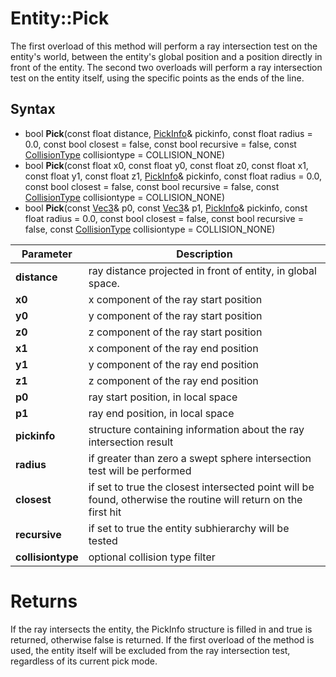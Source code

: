 # Entity::Pick #
The first overload of this method will perform a ray intersection test on the entity's world, between the entity's global position and a position directly in front of the entity. The second two overloads will perform a ray intersection test on the entity itself, using the specific points as the ends of the line.

## Syntax ##
- bool **Pick**(const float distance, [PickInfo](PickInfo_32f.md)& pickinfo, const float radius = 0.0, const bool closest = false, const bool recursive = false, const [CollisionType](Constants.md) collisiontype = COLLISION_NONE)
- bool **Pick**(const float x0, const float y0, const float z0, const float x1, const float y1, const float z1, [PickInfo](PickInfo_32f.md)& pickinfo, const float radius = 0.0, const bool closest = false, const bool recursive = false, const [CollisionType](Constants.md) collisiontype = COLLISION_NONE)
- bool **Pick**(const [Vec3](Vec3.md)& p0, const [Vec3](Vec3.md)& p1, [PickInfo](PickInfo_32f.md)& pickinfo, const float radius = 0.0, const bool closest = false, const bool recursive = false, const [CollisionType](Constants.md) collisiontype = COLLISION_NONE)

| Parameter | Description |
| --- | --- |
| **distance** | ray distance projected in front of entity, in global space. |
| **x0** | x component of the ray start position |
| **y0** | y component of the ray start position |
| **z0** | z component of the ray start position |
| **x1** | x component of the ray end position |
| **y1** | y component of the ray end position |
| **z1** | z component of the ray end position |
| **p0** | ray start position, in local space |
| **p1** | ray end position, in local space |
| **pickinfo** | structure containing information about the ray intersection result |
| **radius** | if greater than zero a swept sphere intersection test will be performed |
| **closest** | if set to true the closest intersected point will be found, otherwise the routine will return on the first hit |
| **recursive** | if set to true the entity subhierarchy will be tested |
| **collisiontype** | optional collision type filter |

# Returns #
If the ray intersects the entity, the PickInfo structure is filled in and true is returned, otherwise false is returned. If the first overload of the method is used, the entity itself will be excluded from the ray intersection test, regardless of its current pick mode.